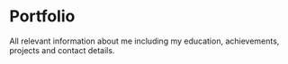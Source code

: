 # Portfolio
 All relevant information about me including my education, achievements, projects and contact details.
